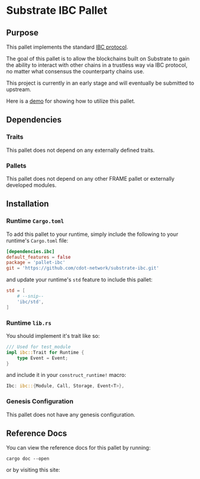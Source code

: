 # Substrate IBC Pallet

## Purpose

This pallet implements the standard [IBC protocol](https://github.com/cosmos/ics).

The goal of this pallet is to allow the blockchains built on Substrate to gain the ability to interact with other chains in a trustless way via IBC protocol, no matter what consensus the counterparty chains use.

This project is currently in an early stage and will eventually be submitted to upstream.

Here is a [demo](https://github.com/cdot-network/ibc-demo) for showing how to utilize this pallet.

## Dependencies

### Traits

This pallet does not depend on any externally defined traits.

### Pallets

This pallet does not depend on any other FRAME pallet or externally developed modules.

## Installation

### Runtime `Cargo.toml`

To add this pallet to your runtime, simply include the following to your runtime's `Cargo.toml` file:

```TOML
[dependencies.ibc]
default_features = false
package = 'pallet-ibc'
git = 'https://github.com/cdot-network/substrate-ibc.git'
```

and update your runtime's `std` feature to include this pallet:

```TOML
std = [
    # --snip--
    'ibc/std',
]
```

### Runtime `lib.rs`

You should implement it's trait like so:

```rust
/// Used for test_module
impl ibc::Trait for Runtime {
	type Event = Event;
}
```

and include it in your `construct_runtime!` macro:

```rust
Ibc: ibc::{Module, Call, Storage, Event<T>},
```

### Genesis Configuration

This pallet does not have any genesis configuration.

## Reference Docs

You can view the reference docs for this pallet by running:

```
cargo doc --open
```

or by visiting this site: <Add Your Link>
